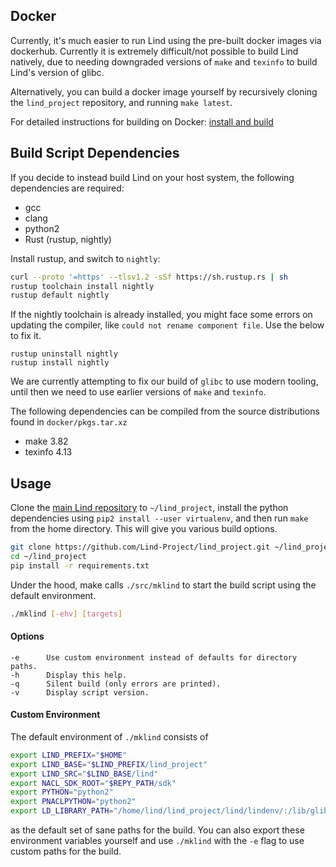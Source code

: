## Docker

Currently, it's much easier to run Lind using the pre-built docker images via dockerhub. Currently it is extremely difficult/not possible to build Lind natively, due to needing downgraded versions of `make` and `texinfo` to build Lind's version of glibc.

Alternatively, you can build a docker image yourself by recursively cloning the `lind_project` repository, and running `make latest`.

For detailed instructions for building on Docker: [install and build](./Installing-and-Running-Lind.md#installation)

## Build Script Dependencies

If you decide to instead build Lind on your host system, the following dependencies are required:
* gcc
* clang
* python2
* Rust (rustup, nightly)

Install rustup, and switch to `nightly`:
```bash
curl --proto '=https' --tlsv1.2 -sSf https://sh.rustup.rs | sh
rustup toolchain install nightly
rustup default nightly
```

If the nightly toolchain is already installed, you might face some errors on updating the compiler, like `could not rename component file`. 
Use the below to fix it.
```
rustup uninstall nightly
rustup install nightly
```

We are currently attempting to fix our build of `glibc` to use modern tooling, until then we need to use earlier versions of `make` and `texinfo`.

The following dependencies can be compiled from the source distributions
found in `docker/pkgs.tar.xz`

* make 3.82
* texinfo 4.13

## Usage

Clone the [main Lind repository](https://github.com/Lind-Project/lind_project) to `~/lind_project`, install the python dependencies using `pip2 install --user virtualenv`, and then run `make` from the home directory. This will give you various build options.
```bash
git clone https://github.com/Lind-Project/lind_project.git ~/lind_project
cd ~/lind_project
pip install -r requirements.txt
```
Under the hood, make calls `./src/mklind` to start the build script using the default environment.

```bash
./mklind [-ehv] [targets]
```

####  Options
    -e      Use custom environment instead of defaults for directory paths.
    -h      Display this help.
    -q      Silent build (only errors are printed).
    -v      Display script version.

#### Custom Environment
The default environment of `./mklind` consists of

```bash
export LIND_PREFIX="$HOME"
export LIND_BASE="$LIND_PREFIX/lind_project"
export LIND_SRC="$LIND_BASE/lind"
export NACL_SDK_ROOT="$REPY_PATH/sdk"
export PYTHON="python2"
export PNACLPYTHON="python2"
export LD_LIBRARY_PATH="/home/lind/lind_project/lind/lindenv/:/lib/glibc:"
```

as the default set of sane paths for the build.
You can also export these environment variables yourself and use `./mklind` with the `-e` flag to use custom paths for the build.

